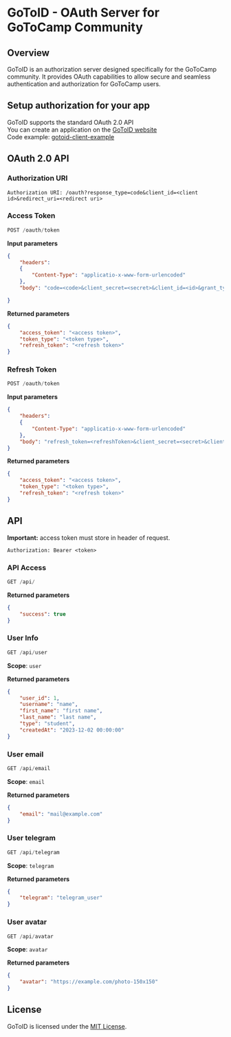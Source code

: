 # GoToID - OAuth Server for GoToCamp Community

## Overview
GoToID is an authorization server designed specifically for the GoToCamp community. It provides OAuth capabilities to allow secure and seamless authentication and authorization for GoToCamp users.

## Setup authorization for your app
GoToID supports the standard OAuth 2.0 API <br>
You can create an application on the [GoToID website]() <br>
Code example: [gotoid-client-example](https://github.com/DenisIndenbom/gotoid-client-example)

## OAuth 2.0 API
### Authorization URI
```
Authorization URI: /oauth?response_type=code&client_id=<client id>&redirect_uri=<redirect uri>
```
### Access Token
```js
POST /oauth/token
```
**Input parameters**
```json
{
    "headers": 
    {
        "Content-Type": "applicatio-x-www-form-urlencoded"
    },
    "body": "code=<code>&client_secret=<secret>&client_id=<id>&grant_type=authorization_code",

}
```
**Returned parameters**
```json
{
    "access_token": "<access token>",
    "token_type": "<token type>",
    "refresh_token": "<refresh token>"
}
```
### Refresh Token
```js
POST /oauth/token
```
**Input parameters**
```json
{
    "headers": 
    {
        "Content-Type": "applicatio-x-www-form-urlencoded"
    },
    "body": "refresh_token=<refreshToken>&client_secret=<secret>&client_id=<id>&grant_type=refresh_token",
}
```
**Returned parameters**
```json
{
    "access_token": "<access token>",
    "token_type": "<token type>",
    "refresh_token": "<refresh token>"
}
```

## API
**Important:** access token must store in header of request.
```
Authorization: Bearer <token>
```

### **API Access**
```js
GET /api/
```
**Returned parameters**
```json
{
    "success": true
}

```
### **User Info**
```js
GET /api/user
```

**Scope**: `user`

**Returned parameters**
```json
{
    "user_id": 1,
    "username": "name",
    "first_name": "first name",
    "last_name": "last name",
    "type": "student", 
    "createdAt": "2023-12-02 00:00:00"
}
```

### **User email**
```js
GET /api/email
```

**Scope**: `email`

**Returned parameters**
```json
{
    "email": "mail@example.com"
}
```

### **User telegram**
```js
GET /api/telegram
```

**Scope**: `telegram`

**Returned parameters**
```json
{
    "telegram": "telegram_user"
}
```

### **User avatar**
```js
GET /api/avatar
```

**Scope**: `avatar`

**Returned parameters**
```json
{
    "avatar": "https://example.com/photo-150x150"
}
```

## License
GoToID is licensed under the [MIT License](LICENSE).
